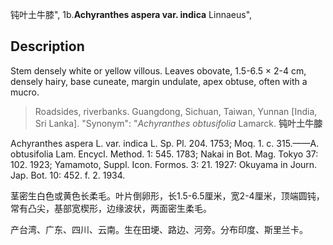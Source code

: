 钝叶土牛膝",
1b.**Achyranthes aspera var. indica** Linnaeus",

## Description
Stem densely white or yellow villous. Leaves obovate, 1.5-6.5 × 2-4 cm, densely hairy, base cuneate, margin undulate, apex obtuse, often with a mucro.

> Roadsides, riverbanks. Guangdong, Sichuan, Taiwan, Yunnan [India, Sri Lanka].
  "Synonym": "*Achyranthes* *obtusifolia* Lamarck.
**钝叶土牛膝**

Achyranthes aspera L. var. indica L. Sp. Pl. 204. 1753; Moq. 1. c. 315.——A. obtusifolia Lam. Encycl. Method. 1: 545. 1783; Nakai in Bot. Mag. Tokyo 37: 102. 1923; Yamamoto, Suppl. Icon. Formos. 3: 21. 1927: Okuyama in Journ. Jap. Bot. 10: 452. f. 2. 1934.

茎密生白色或黄色长柔毛。叶片倒卵形，长1.5-6.5厘米，宽2-4厘米，顶端圆钝，常有凸尖，基部宽楔形，边缘波状，两面密生柔毛。

产台湾、广东、四川、云南。生在田埂、路边、河旁。分布印度、斯里兰卡。
